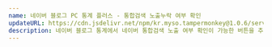 ```yaml
---
name: 네이버 블로그 PC 통계 플러스 - 통합검색 노출누락 여부 확인
updateURL: https://cdn.jsdelivr.net/npm/kr.myso.tampermonkey@1.0.6/service/com.naver.blog-analytics.omission.search.user.js
description: 네이버 블로그 통계에서 네이버 통합검색 노출 여부 확인이 가능한 버튼을 추가해줍니다.
---
```

